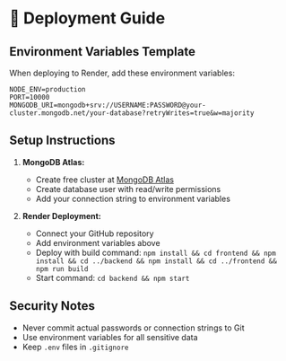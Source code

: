 # 🚀 Deployment Guide

## Environment Variables Template

When deploying to Render, add these environment variables:

```
NODE_ENV=production
PORT=10000
MONGODB_URI=mongodb+srv://USERNAME:PASSWORD@your-cluster.mongodb.net/your-database?retryWrites=true&w=majority
```

## Setup Instructions

1. **MongoDB Atlas:**
   - Create free cluster at [MongoDB Atlas](https://cloud.mongodb.com)
   - Create database user with read/write permissions
   - Add your connection string to environment variables

2. **Render Deployment:**
   - Connect your GitHub repository
   - Add environment variables above
   - Deploy with build command: `npm install && cd frontend && npm install && cd ../backend && npm install && cd ../frontend && npm run build`
   - Start command: `cd backend && npm start`

## Security Notes

- Never commit actual passwords or connection strings to Git
- Use environment variables for all sensitive data
- Keep `.env` files in `.gitignore`

